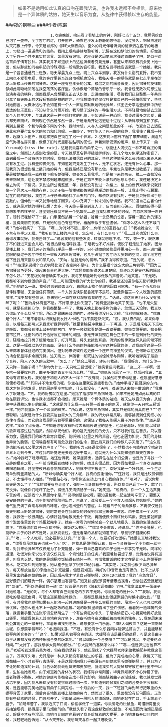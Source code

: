 > 如果不是她用如此认真的口吻在跟我诉说，也许我永远都不会相信，原来她是一个异体质的姑娘，她天生以音乐为食，从旋律中获得赖以生存的能量。

###夜的钢琴曲
####作者/陈谌

						1.吃完晚饭，抬头看了看墙上的时钟，刚好七点十五分，我照例给自己泡了一壶茶，关了客厅的灯，打开窗户，倚靠在沙发上静静地等待着。没过多久，钢琴声准时从天花板上传来，今天是肖邦的《降E大调夜曲》，窗外的月光伴着流淌的旋律洒在客厅的地板上，勾勒出一道道柔和的线条。我闭上眼睛静静地聆听着，沉醉在这如梦似幻的情境里，好像进入了另外一个并不真实的世界。如果没有记错，这应该是这周第三次弹这首曲子了吧，她似乎对这首曲子情有独钟。其实我并不知道楼上的这位演奏者究竟是谁，甚至从来都没有机会见上她一面，但从那些如同被串起的珍珠项链一般精致的音符里，我莫名觉得她应该就是一个姑娘。我只是一个普普通通的上班族，每天早晨九点上班，晚上六点半到家，我没有什么别的爱好，我不爱上网也不爱看电视，我的客厅里甚至连台电视机也没有，我每天唯一的期待就是在七点半坐在沙发上听楼上传来的钢琴声。这是一座有些年头的公寓，楼层之间的隔音很差，因此钢琴的旋律能够如此清晰地回荡在我空荡荡的客厅里，仿佛像是个简陋的音乐厅一般。我曾经无数次幻想过这位演奏者的模样，然而我却未曾想要真正去认识她，走进她的生活，尽管我们已经整整一年共同分享了每天晚上的这段短暂而惬意的时光，但我想或许这仅仅只是我自己的一厢情愿罢了，毕竟对她而言，大概永远也不会知道有一个人一直这样默默地听她弹琴，试图去分享这些旋律中所想表达的快乐悲伤。不知从什么时候开始，我习惯了这样的一种生活方式，不再轻易地尝试去走进某个人的生活中，与其说这是一种不想打扰的礼貌，不如说是一种恐惧。我谈过很多次恋爱，最后都无疾而终，直到现在依然是孓然一身，于是渐渐开始逃避这个过程：从新鲜感到互相了解，再到去接受一个和你完全不同的个体，我时常想，人与人之间是如此的不一样，改变自己去适应彼此究竟要付出多大的努力和代价呢。一曲终了，客厅陷入了死一般的寂静，我喝掉了最后一杯茶，起身关上窗户，就这样把自己锁在了另一个世界。2.这天晚上窗外下起了蒙蒙细雨，潮湿的空气弥漫在房间里，像极了旧时光里那些黏稠的回忆。伴着淅淅沥沥的雨声，楼上传来了一曲Yiruma的《kiss the rain》，这是我最喜欢的曲子之一，总能让人沉浸在一种不可自拔的情绪之中，然而让人感到吃惊的是，今天她却莫名弹得磕磕绊绊的，有几个地方似乎还弹走音了，直到最后一个音符落下的时候，我都无法相信自己的耳朵，毕竟这种情况这么长时间以来还从来没有发生过。我有些惊慌失措，不知道她究竟发生了什么，是不在状态，还是有什么心事。那一刻我真的很想到楼上敲开她的房门，但我最终还是没有那么做，毕竟也许是我太过敏感了，而且要是被她知道我一直在楼下偷听她弹琴，她会怎么看我呢。可是接下来的两天，楼上一直都没有传来钢琴声，这让我不禁感到越来越慌张，于是在第三天晚上激烈的思想斗争后，我还是决定上楼去询问一下情况。来到这所公寓整整一年，我都没有到过一次楼上，楼上的世界对我来说就好像一个异次元一般的存在，以至于每一阶楼梯都仿佛是悬崖边的栈道一般，让我走得小心翼翼。站在门前的时候，我在门上仔仔细细地找了半天的门铃，却依然没有找到，于是我只好伸出手想要敲门，但伸到一半又犹豫地缩了回来，心中充满了一种未知的恐惧感。我不知道自己在害怕什么，或许是对她的模样幻想了太多，今天终于要见到真人了，反而会担心破灭，假如她长得不是我想象中的样子呢，甚至她压根就不是一个姑娘呢……正当我犹豫不决的时候，门忽然吱呀一声开了，顿时把我给吓了一跳，门里果然站着一个姑娘，披着一头乌黑的长发，穿着一袭白色的连衣裙，显得美丽而优雅，只是她的脸色有些不好，看起来似乎有些虚弱。“你怎么这么久还不敲门呢？”她冲我笑了一下道。“啊……对对对不起……那个……你怎么知道我在门口？”我被她这么一问不禁有些手足无措。“我听到你上楼的声音啦，怎么啦，有什么事吗？”“嗯……其实也没什么事，看你没事就好，我先告辞了……”说罢我的脸有些发烫，转身就想逃下楼。“哎，等一下，既然来了不如就进来坐会儿吧。”她很热情地招呼我道。于是我也不好推辞，便脱了鞋走进了她家。因为是楼上楼下，我们房子的格局几乎是一模一样的，只不过她的装修显得更用心一些，而一进门最显眼的莫过于客厅中央的一架很大的三角钢琴，它几乎占据了客厅绝大多数的空间，那个地方在楼下是我用来摆沙发和茶几的。“天呐，这就是你的钢琴。”我不由得惊呼道。“是的呢，怎么啦？”“按理来说摆个立式钢琴比较节省空间不是吗，为什么要摆个这么大的三角钢琴。”“因为三角钢琴音色更好，弹起来音量也更大呀。”“难怪我能听得这么清楚呢，我还以为是天花板的隔音不怎么好。”“天花板的隔音确实不太好，我每天都能听到你做饭的声音呢。”她笑道。“不是吧，我都听不到你做饭的声音。”“嗯……可能因为我的听力比你的好，我甚至还知道你每天都听我弹琴呢。”听她这么一说，我顿时感到颜面无存，真想马上找个地缝钻回自己家去。“有一个听众终归是件好事呢，无论做任何事情，一个人的话快乐都会减半不是吗，就像你每天一个人吃饭的感觉那样。”我不禁有些惊讶，原来她也一直在默默观察着我的生活。“话说，你这三天为什么没有弹琴了呢？”“因为身体有些不适，不好意思让你失望了。”她有些抱歉地笑了笑道。“也不是失望啦，就是有些担心你，你看都整整一年了，我每天晚上都在等你的曲子，忽然三天没弹，我真以为你出了什么状况了呢，所以才冒昧来敲你的门，还好看你没什么大碍。”我对她解释道。“你真是个好人。”“用不着刚认识就给我发好人卡吧。”我不禁哑然失笑。“没，我认真的呢，如果你愿意，以后每天都可以来我家听我弹钢琴。”她歪着脑袋冲我抿了一下嘴道。3.于是后来每天下班吃完晚饭，我都会到楼上敲开她的房门，坐在一旁默默看她弹一首钢琴曲。她每次弹琴前，都会把窗帘拉开，让窗外的月光恰好照在钢琴的周围，像是开演前照在舞台正中的一束恰到好处的聚光灯，随后她拉开椅子缓缓地坐下，打开琴盖，将头发拨到耳后，流淌的旋律就这样从指间倾泻而出。这是一幅难以名状的画面，没有什么华丽的辞藻能够形容这种极致的美，对我而言这是一场从来都未曾体验过的完美演出，但对她来说或许这更像一个庄严而神圣的仪式，任何听众在这样的场合都显得多余而冗赘。这天晚上，伴随着一如既往的诚惶诚恐与陶醉，我听她弹完了最后一个音符，陷入了久久的沉默中。“怎么了？”她合上琴盖，转头问我道。“我很好奇，为什么你一天只弹一首曲子呢？”“那你为什么一天只吃三餐饭呢？”她笑着反问我道。“这……不一样啊，饭多吃一餐要撑死的，曲子多弹两首又不会怎么样。”“嗯……”她低头沉思了一下，然后问我道，“其实你有没有发现，我的屋子和别人的不太一样？”“没有啊，我虽然每天来你这里，但哪里好意思随便参观呢。”“其实并不难发现的呢，你坐在这里就应该能看到的。”她伸手指了指厨房的方向。我这才惊异地发现，她的厨房里空空如也，什么都没有。“天呐，难道你从来都不做饭的？”我瞪大了眼睛道。“不，我的厨房就在这里。”她指了指那架三角钢琴道。如果不是她用如此认真的口吻在跟我诉说，也许我永远都不会相信，原来她是一个异体质的姑娘，她天生以音乐为食，从旋律中获得赖以生存的能量。“这就是为什么我一天只弹一首曲子的原因，就像你一天只吃三顿饭一样。”她冲我露出了一个淡淡的微笑。“所以说，这架三角钢琴，其实只是你的厨具而已？”“你很聪明，这就是为什么我要买这台巨大的三角钢琴，我的听力非常灵敏，能够捕捉到任何细小的旋律与瑕疵，而它的音质是所有钢琴里最好的，这保证了我每天能摄入最干净的旋律。”“原来是这样。”我点了点头道。“不知道你有没有听过古希腊传说里的塞壬，也就是海妖，她们能以致命的歌声诱惑过往的船员，然后杀死他们。我的祖先是她们的分支，只不过我们生性善良，只以音乐为食，因此我们的听力非常非常好，能听到几公里之外的声音，但也正因为如此，我们的身体也异常的脆弱，任何噪音都有可能危及我们的生命，因此后来我们的种族几乎灭绝了。”“这么说你也能听到几公里之外的声音？”“不，我的听力已经退化很多了，不然我也不可能在这个嘈杂的世界上活到今天，不过我的听觉还是要远远好于常人，这就是为什么我能知道你每天在做什么。”她冲我眨了眨眼睛道。她还告诉我，她深居简出，选择住在这个旧公寓，也是为了寻找一个安静的栖身之所，一年前当我搬到她楼下的时候，她其实很恐慌，因为假如我是一个喜欢请朋友来喝酒玩闹，甚至整夜开着音响放歌的人，她就不得不搬走了。幸好我是一个好邻居，一个生活简单到有些简陋的人。“所以你确实是个好人呢，我真的要谢谢你。”“还好啦，我只是比较孤僻而已，不太懂得与人相处。”“你很贴心呀，你看你还主动上门关心我的身体。”“噢对了，话说你那三天是怎么了？”“我的钢琴有些走音了，弹到一半身体有些不适，所以我自己调了一下，歇了几天没弹，就像你们吃坏了肚子，得饿几天清清肠子一样。”她笑道。“说真的，你一个人生活真挺辛苦的呢，应该找个人照顾你才是。”“说得倒是轻松呢，要知道和我一起生活可辛苦了，要整天安安静静的不说，也不能指望我陪他出门，再说了，谁会爱上一个不食人间烟火的姑娘呢。”她的语气里充满了自嘲与调侃的味道，但也透出些许的苦涩。4.随着日子的渐渐推移，不再仅仅是我每天到楼上听她弹钢琴，她时常也会在我做饭的时候到我家里来做一做客。由于常年一个人吃饭，我做饭一般很简陋，心情好就用电饭煲煮个干饭，再随便做个西红柿炒鸡蛋，要是懒就直接煮个泡面往里面扔个鸡蛋就完事了。她在一旁看的时候总会一个劲儿地摇头，说我的生活态度不端正。“你看你对自己一点都不好，做饭这么敷衍。”“你又不会做饭，还说我。”“你不会弹琴，也能听出曲子的好坏不是吗，虽然没尝过，但是看菜的品相就知道不好，感觉很不健康的样子。”“唉，一个人吃嘛，没必要那么认真。”“即使一个人，也要好好吃饭呀。”她很认真地对我说道，“你看我虽然每天也就一个人‘吃’，但我总是弹得很认真，每一个音符每一个小节都一丝不苟，对我来说弹琴不仅仅是为了补充能量，弹一首自己喜欢的曲子也是一种享受不是吗，同样的道理，吃饭对你来说也不该仅仅只是一个填饱肚子的任务。”我歪着脑袋想了想，觉得她说得有道理，但我告诉她，我的确是想把吃饭搞得有情怀一些，可惜我做饭的技术实在是比不上你弹琴的技术。吃完饭后到她家里，她从柜子里拿了很多CD给我看。“其实吧，我之前也很少自己弹琴的，每天都放这些CD来给自己补充能量，但是要知道，再好的CD音质也是有损的，比不上从乐器里发出的最原始的旋律，因此后来我才学着自己弹钢琴，这些CD也就成了我的‘应急食品’，就好像你们的罐头一样，偶尔拿来当零食吃。”她又翻出很多钢琴谱来给我看，告诉我这些就是她的“菜谱”。“所以你最爱的一道‘菜’应该是肖邦的《降E大调夜曲》了吧。”我拿出其中一张谱子对她说道。“是的呢，每个人都有自己最爱吃的东西不是吗，你最爱吃的是什么？”“我啊，我最爱吃的是松鼠鱼啊，可是这道菜超级难做的，一般都是跟朋友到饭店聚餐的时候才能吃到。”“是啊，有时候我也觉得如果有人能够一起共进晚餐是一件多么幸福的事情，虽然一个人也可以吃得很优雅，但怎么也比不上一起吃饭的温馨。”她的眼神里流露出了些许伤感。看着她一脸难掩的失落，我握着手里的这张乐谱忽然萌生了一个有些疯狂的念头，于是偷偷把它小心翼翼地折好放进口袋里，然后假装若无其事地在客厅坐下，准备听她今夜这曲孤独而唯美的独奏。5.我在周末来到公寓附近的一家琴行，拿着乐谱找到老板，说想要学一门乐器。“降E大调夜曲？这是一首钢琴曲呢，你想要学钢琴吗？”老板问我道。“不是，有没有什么乐器同样能弹这首曲子，并且能够和钢琴完美合奏的？”“这个，如果说是和钢琴合奏的话，大提琴应该是最好的选择，可是这首曲子似乎从来都没有这两种乐器合奏的版本呢。”“可以编配一个合奏吗？”“可以是可以，不过要花点时间。”“太好了，那我想学大提琴的部分。”“你大提琴的基础怎么样？”“零……但是弹过吉他算不算。”老板听到这里有些为难，但在我的坚持下，他还是找了个大提琴老师来给我编配并教我这首曲子。万事开头难，尤其是学一种从来都没有接触过的乐器，但为了完成她的心愿，我每天下班后都抽一个小时到琴行去练琴，于是这段时间我几乎都没有再到她家里听她弹钢琴了。并且为了不让她知道我的计划，我告诉她我最近每天都要加班，就连我买的大提琴都寄放在琴行里不带回家，生怕被她发现。由于知道她的身体的状况，我练得非常刻苦，毕竟假如我不小心弹错了音，或者弹得不熟练，对她的健康可能都会造成不好的影响。然而随着曲子逐渐练成，我也越发觉得忐忑不安，因为我从来都没有和她排练过哪怕一次，不知道到时候我们之间的合奏会不会有默契，是否能够完美地把这首曲子共同完成。一个月后的一天，我一下班就飞奔到琴行把笨重的大提琴背回了家里，然后兴奋地跑到楼上敲她的房门，然而过了很久，里面都没有任何回应。正当我有些疑惑的时候，门忽然开了，里面窜出来一股呛人的油烟味，而她正站在门口，手上端着个盘子。“加班辛苦了，我最近买了口锅，偷偷学做了一道菜，你最爱吃的松鼠鱼，可惜厨房里没有抽油烟机，搞得屋子里乌烟瘴气的。”我低头看了看这盘精致的松鼠鱼，不知是因为油烟还是感动，眼眶不禁有些湿润。而她与此同时也看到了我身后放着的大提琴，正当她准备开口问的时候，我轻轻地告诉她：“从今天开始，我想每天与你一起共进晚餐。”			  		